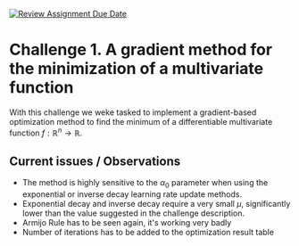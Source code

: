 [![Review Assignment Due Date](https://classroom.github.com/assets/deadline-readme-button-22041afd0340ce965d47ae6ef1cefeee28c7c493a6346c4f15d667ab976d596c.svg)](https://classroom.github.com/a/6eiYEvnG)
# Challenge 1. A gradient method for the minimization of a multivariate function
With this challenge we weke tasked to implement a gradient-based optimization method to find the minimum of a differentiable multivariate function $f:\mathbb R^n \to \mathbb R$.

## Current issues / Observations
- The method is highly sensitive to the $\alpha_0$ parameter when using the exponential or inverse decay learning rate update methods.
- Exponential decay and inverse decay require a very small $\mu$, significantly lower than the value suggested in the challenge description.
- Armijo Rule has to be seen again, it's working very badly
- Number of iterations has to be added to the optimization result table
